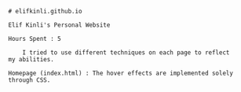 	# elifkinli.github.io

	Elif Kinli's Personal Website 

	Hours Spent : 5 

		I tried to use different techniques on each page to reflect 
	my abilities. 

	Homepage (index.html) : The hover effects are implemented solely 
	through CSS. 





